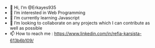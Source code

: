 - 👋 Hi, I’m @Erkayes935
- 👀 I’m interested in Web Programming
- 🌱 I’m currently learning Javascript
- 💞️ I’m looking to collaborate on any projects which I can contribute as well as possible
- 📫 How to reach me : https://www.linkedin.com/in/refia-karsista-613b6b109/

<!---
Erkayes935/Erkayes935 is a ✨ special ✨ repository because its `README.md` (this file) appears on your GitHub profile.
You can click the Preview link to take a look at your changes.
--->
